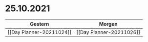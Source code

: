 
25.10.2021
==========
  
| Gestern | Morgen |  
| ------- | ------ |  
| [[Day Planner-20211024]] | [[Day Planner-20211026]] |